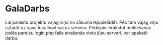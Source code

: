 # GalaDarbs
Lai palaistu projektu vajag viņu no sākuma lejupielādēt.
Pēc tam vajag viņu uztādīt uz sava localhost vai uz servera.
Pēdējais ierakstot meklēšanas joslās pareizu login.php faila atrašanās vietu jūsu serverī, var apskatīt darbu.

